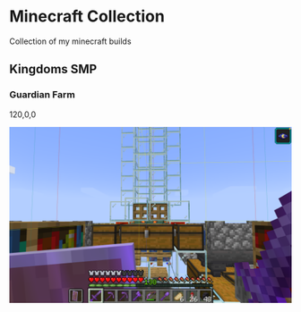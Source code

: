 # Minecraft Collection

Collection of my minecraft builds

## Kingdoms SMP

### Guardian Farm

120,0,0

![](images/Screenshot%202022-07-15%20at%2012.44.12%20PM.png)
